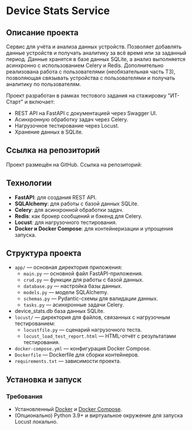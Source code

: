# Device Stats Service

## Описание проекта

Сервис для учёта и анализа данных устройств. Позволяет добавлять данные устройств и получать аналитику за всё время или за заданный период. Данные хранятся в базе данных SQLite, а анализ выполняется асинхронно с использованием Celery и Redis. Дополнительно реализована работа с пользователями (необязательная часть ТЗ), позволяющая связывать устройства с пользователями и получать аналитику по пользователям.

Проект разработан в рамках тестового задания на стажировку "ИТ-Старт" и включает:
- REST API на FastAPI с документацией через Swagger UI.
- Асинхронную обработку задач через Celery.
- Нагрузочное тестирование через Locust.
- Хранение данных в SQLite.

## Ссылка на репозиторий

Проект размещён на GitHub. Ссылка на репозиторий:


## Технологии

- **FastAPI**: для создания REST API.
- **SQLAlchemy**: для работы с базой данных SQLite.
- **Celery**: для асинхронной обработки задач.
- **Redis**: как брокер сообщений и бэкенд для Celery.
- **Locust**: для нагрузочного тестирования.
- **Docker и Docker Compose**: для контейнеризации и упрощения запуска.

## Структура проекта

- `app/` — основная директория приложения:
  - `main.py` — основной файл FastAPI-приложения.
  - `crud.py` — функции для работы с базой данных.
  - `database.py` — настройка базы данных.
  - `models.py` — модели SQLAlchemy.
  - `schemas.py` — Pydantic-схемы для валидации данных.
  - `tasks.py` — асинхронные задачи Celery.
- device_stats.db база данных SQLite.
- `locust/` — директория для файлов, связанных с нагрузочным тестированием:
  - `locustfile.py` — сценарий нагрузочного теста.
  - `locust_load_test_report.html` — HTML-отчёт с результатами тестирования.
- `docker-compose.yml` — конфигурация Docker Compose.
- `Dockerfile` — Dockerfile для сборки контейнеров.
- `requirements.txt` — зависимости проекта.

## Установка и запуск

### Требования

- Установленный [Docker](https://docs.docker.com/get-docker/) и [Docker Compose](https://docs.docker.com/compose/install/).
- (Опционально) Python 3.9+ и виртуальное окружение для запуска Locust локально.
